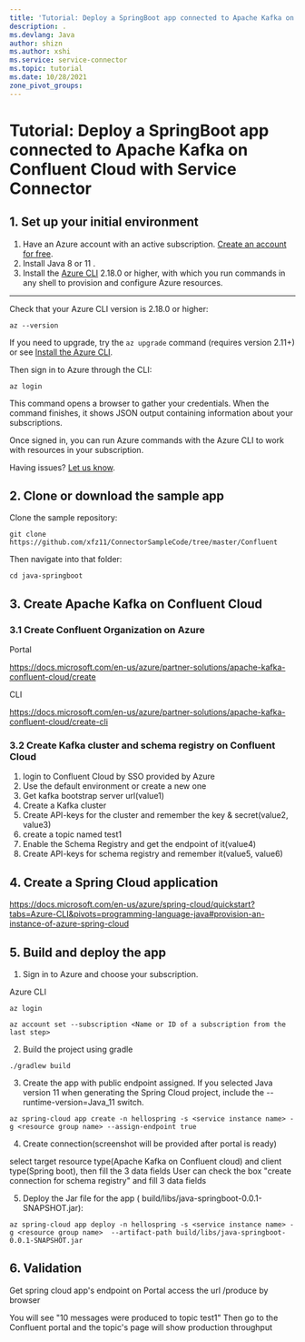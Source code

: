 ```yaml
---
title: 'Tutorial: Deploy a SpringBoot app connected to Apache Kafka on Confluent Cloud with Service Connector'
description: .
ms.devlang: Java
author: shizn
ms.author: xshi
ms.service: service-connector
ms.topic: tutorial
ms.date: 10/28/2021
zone_pivot_groups: 
---
```

# Tutorial: Deploy a SpringBoot app connected to Apache Kafka on Confluent Cloud with Service Connector

## 1. Set up your initial environment

1. Have an Azure account with an active subscription. [Create an account for free](https://azure.microsoft.com/free/?ref=microsoft.com&utm_source=microsoft.com&utm_medium=docs&utm_campaign=visualstudio).
2. Install Java 8 or 11 </a>.
3. Install the <a href="/cli/azure/install-azure-cli" target="_blank">Azure CLI</a> 2.18.0 or higher, with which you run commands in any shell to provision and configure Azure resources.

---

Check that your Azure CLI version is 2.18.0 or higher:

```azurecli
az --version
```

If you need to upgrade, try the `az upgrade` command (requires version 2.11+) or see <a href="/cli/azure/install-azure-cli" target="_blank">Install the Azure CLI</a>.

Then sign in to Azure through the CLI:

```azurecli
az login
```

This command opens a browser to gather your credentials. When the command finishes, it shows JSON output containing information about your subscriptions.

Once signed in, you can run Azure commands with the Azure CLI to work with resources in your subscription.

Having issues? [Let us know](https://aka.ms/DjangoCLITutorialHelp).

## 2. Clone or download the sample app


Clone the sample repository:

```terminal
git clone https://github.com/xfz11/ConnectorSampleCode/tree/master/Confluent
```

Then navigate into that folder:

```terminal
cd java-springboot
```

## 3. Create Apache Kafka on Confluent Cloud

### 3.1 Create Confluent Organization on Azure

Portal

https://docs.microsoft.com/en-us/azure/partner-solutions/apache-kafka-confluent-cloud/create

CLI

https://docs.microsoft.com/en-us/azure/partner-solutions/apache-kafka-confluent-cloud/create-cli

### 3.2 Create Kafka cluster and schema registry on Confluent Cloud
1. login to Confluent Cloud by SSO provided by Azure
2. Use the default environment or create a new one
3. Get kafka bootstrap server url(value1)
4. Create a Kafka cluster
5. Create API-keys for the cluster and remember the key & secret(value2, value3)
6. create a topic named test1
7. Enable the Schema Registry and get the endpoint of it(value4)
8. Create API-keys for schema registry and remember it(value5, value6)

## 4. Create a Spring Cloud application

https://docs.microsoft.com/en-us/azure/spring-cloud/quickstart?tabs=Azure-CLI&pivots=programming-language-java#provision-an-instance-of-azure-spring-cloud

## 5. Build and deploy the app

1. Sign in to Azure and choose your subscription.

Azure CLI

```
az login

az account set --subscription <Name or ID of a subscription from the last step>
```


2. Build the project using gradle

```
./gradlew build
```

3. Create the app with public endpoint assigned. If you selected Java version 11 when generating the Spring Cloud project, include the --runtime-version=Java_11 switch.

```
az spring-cloud app create -n hellospring -s <service instance name> -g <resource group name> --assign-endpoint true
```


4. Create connection(screenshot will be provided after portal is ready)

select target resource type(Apache Kafka on Confluent cloud) and client type(Spring boot), then fill the 3 data fields
User can check the box "create connection for schema registry" and fill 3 data fields


5. Deploy the Jar file for the app ( build/libs/java-springboot-0.0.1-SNAPSHOT.jar):

```
az spring-cloud app deploy -n hellospring -s <service instance name> -g <resource group name>  --artifact-path build/libs/java-springboot-0.0.1-SNAPSHOT.jar
```


## 6. Validation
Get spring cloud app's endpoint on Portal
access the url <app endpoint>/produce by browser

You will see "10 messages were produced to topic test1"
Then go to the Confluent portal and the topic's page will show production throughput
